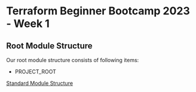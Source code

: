 # Terraform Beginner Bootcamp 2023 - Week 1

## Root Module Structure

Our root module structure consists of following items:

- PROJECT_ROOT

[Standard Module Structure](https://developer.hashicorp.com/terraform/language/modules/develop/structure)